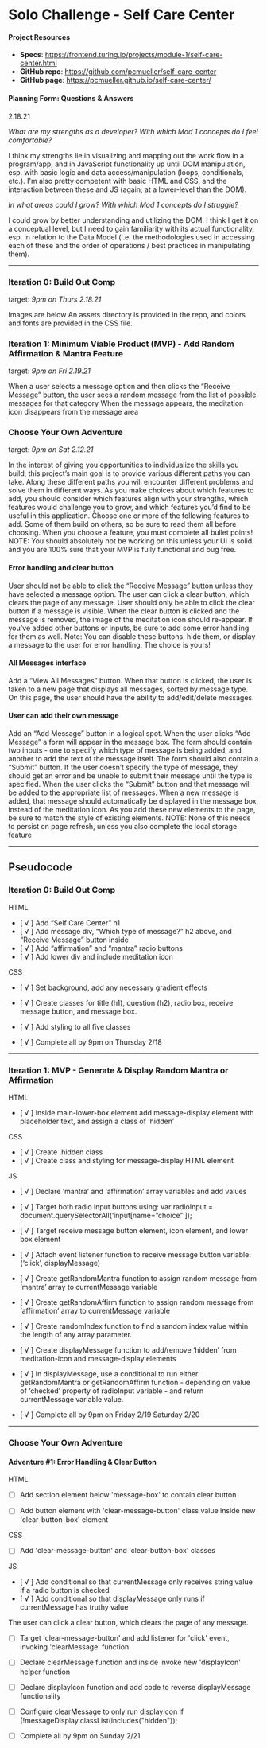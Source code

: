 # Solo Challenge - Self Care Center

#### Project Resources
- **Specs**: https://frontend.turing.io/projects/module-1/self-care-center.html
- **GitHub repo**: https://github.com/pcmueller/self-care-center
- **GitHub page**: https://pcmueller.github.io/self-care-center/

#### Planning Form: Questions & Answers
2.18.21

*What are my strengths as a developer? With which Mod 1 concepts do I feel comfortable?* 
 
I think my strengths lie in visualizing and mapping out the work flow in a program/app, and in JavaScript functionality up until DOM manipulation, esp. with basic logic and data access/manipulation (loops, conditionals, etc.).  I'm also pretty competent with basic HTML and CSS, and the interaction between these and JS (again, at a lower-level than the DOM).  
 
*In what areas could I grow? With which Mod 1 concepts do I struggle?*
 
I could grow by better understanding and utilizing the DOM.  I think I get it on a conceptual level, but I need to gain familiarity with its actual functionality, esp. in relation to the Data Model (i.e. the methodologies used in accessing each of these and the order of operations / best practices in manipulating them).

---

### Iteration 0: Build Out Comp					
target: *9pm on Thurs 2.18.21*

Images are below
An assets directory is provided in the repo, and colors and fonts are provided in the CSS file.

### Iteration 1: Minimum Viable Product (MVP) - Add Random Affirmation & Mantra Feature
target: *9pm on Fri 2.19.21*

When a user selects a message option and then clicks the “Receive Message” button, the user sees a random message from the list of possible messages for that category
When the message appears, the meditation icon disappears from the message area

### Choose Your Own Adventure
target: *9pm on Sat 2.12.21*

In the interest of giving you opportunities to individualize the skills you build, this project’s main goal is to provide various different paths you can take. Along these different paths you will encounter different problems and solve them in different ways. As you make choices about which features to add, you should consider which features align with your strengths, which features would challenge you to grow, and which features you’d find to be useful in this application. Choose one or more of the following features to add. Some of them build on others, so be sure to read them all before choosing.
When you choose a feature, you must complete all bullet points!
NOTE: You should absolutely not be working on this unless your UI is solid and you are 100% sure that your MVP is fully functional and bug free.

#### Error handling and clear button

User should not be able to click the “Receive Message” button unless they have selected a message option.
The user can click a clear button, which clears the page of any message.
User should only be able to click the clear button if a message is visible.
When the clear button is clicked and the message is removed, the image of the meditation icon should re-appear.
If you’ve added other buttons or inputs, be sure to add some error handling for them as well.
Note: You can disable these buttons, hide them, or display a message to the user for error handling. The choice is yours!

#### All Messages interface

Add a “View All Messages” button.
When that button is clicked, the user is taken to a new page that displays all messages, sorted by message type.
On this page, the user should have the ability to add/edit/delete messages.

#### User can add their own message

Add an “Add Message” button in a logical spot.
When the user clicks “Add Message” a form will appear in the message box. The form should contain two inputs - one to specify which type of message is being added, and another to add the text of the message itself. The form should also contain a “Submit” button.
If the user doesn’t specify the type of message, they should get an error and be unable to submit their message until the type is specified.
When the user clicks the “Submit” button and that message will be added to the appropriate list of messages.
When a new message is added, that message should automatically be displayed in the message box, instead of the meditation icon.
As you add these new elements to the page, be sure to match the style of existing elements.
NOTE: None of this needs to persist on page refresh, unless you also complete the local storage feature

---

## Pseudocode


### Iteration 0: Build Out Comp

HTML
- [ √ ] Add “Self Care Center” h1
- [ √ ]	Add message div, “Which type of message?” h2 above, and “Receive Message” button inside
- [ √ ]	Add “affirmation” and “mantra” radio buttons
- [ √ ]	Add lower div and include meditation icon

CSS
- [ √ ]	Set background, add any necessary gradient effects
- [ √ ]	Create classes for title (h1), question (h2), radio box, receive message button, and message box.
- [ √ ]	Add styling to all five classes


- [ √ ]	Complete all by 9pm on Thursday 2/18
---

### Iteration 1: MVP - Generate & Display Random Mantra or Affirmation

HTML
- [ √ ]	Inside main-lower-box element add message-display element with placeholder text, and assign a class of ‘hidden’

CSS
- [ √ ]	Create .hidden class
- [ √ ]	Create class and styling for message-display HTML element

JS
- [ √ ]	Declare ‘mantra’ and ‘affirmation’ array variables and add values
- [ √ ]	Target both radio input buttons using: var radioInput = document.querySelectorAll(‘input[name=”choice”’]);
- [ √ ]	Target receive message button element, icon element, and lower box element
- [ √ ]	Attach event listener function to receive message button variable: (‘click’, displayMessage)
- [ √ ] Create getRandomMantra function to assign random message from ‘mantra’ array to currentMessage variable
- [ √ ] Create getRandomAffirm function to assign random message from ‘affirmation’ array to currentMessage variable
- [ √ ]	Create randomIndex function to find a random index value within the length of any array parameter.
- [ √ ]	Create displayMessage function to add/remove ‘hidden’ from meditation-icon and message-display elements
- [ √ ]	In displayMessage, use a conditional to run either getRandomMantra or getRandomAffirm function - depending on value of ‘checked’ property of radioInput variable - and return currentMessage variable value.

- [ √ ]	Complete all by 9pm on ~~Friday 2/19~~ Saturday 2/20

---
### Choose Your Own Adventure

#### Adventure #1: Error Handling & Clear Button

HTML
- [  ] Add section element below 'message-box' to contain clear button
- [  ] Add button element with 'clear-message-button' class value inside new 'clear-button-box' element


CSS
- [  ] Add 'clear-message-button' and 'clear-button-box' classes

JS
- [ √ ] Add conditional so that currentMessage only receives string value if a radio button is checked
- [ √ ] Add conditional so that displayMessage only runs if currentMessage has truthy value

The user can click a clear button, which clears the page of any message.
- [  ] Target 'clear-message-button' and add listener for 'click' event, invoking 'clearMessage' function
- [  ] Declare clearMessage function and inside invoke new 'displayIcon' helper function
- [  ] Declare displayIcon function and add code to reverse displayMessage functionality
- [  ] Configure clearMessage to only run displayIcon if (!messageDisplay.classList(includes("hidden"));

- [  ] Complete all by 9pm on Sunday 2/21